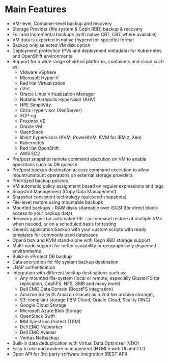 # Main Features

* VM-level, Container-level backup and recovery
* Storage Provider (file system & Ceph RBD) backup & recovery
* Full and Incremental backups \(with native CBT, CRT where available\) 
* VM data is exported in native \(hypervisor-specific\) format
* Backup only selected VM disk option
* Deployment protection \(PVs and deployment metadata\) for Kubernetes and OpenShift environments
* Support for a wide range of virtual platforms, containers and cloud such as:
  * VMware vSphere
  * Microsoft Hyper-V
  * Red Hat Virtualization 
  * oVirt 
  * Oracle Linux Virtualization Manager
  * Nutanix Acropolis Hypervisor \(AHV\)
  * HPE SimpliVity
  * Citrix Hypervisor \(XenServer\) 
  * XCP-ng
  * Proxmox VE
  * Oracle VM
  * OpenStack
  * libvirt hypervisors \(KVM, PowerKVM, KVM for IBM z, Xen\)
  * Kubernetes
  * Red Hat OpenShift 
  * AWS EC2 
* Pre/post snapshot remote command execution on VM to enable operations such as DB quiesce
* Pre/post backup destination access command execution to allow mount/unmount operations on external storage providers
* Prioritized backup policies 
* VM automatic policy assignment based on regular expressions and tags
* Snapshot Management \(Copy Data Management\) 
* Snapshot consistent technology \(quiesced snapshots\)
* File-level restore using mountable backups 
* Mounted backups - RAW disks shareable over iSCSI \(for direct block-access to your backup data\)
* Recovery plans for automated DR - on-demand restore of multiple VMs when needed, or on a scheduled basis for testing
* Generic application backup with your custom scripts with ready templates for commonly used databases
* OpenStack and KVM stand-alone with Ceph RBD storage support
* Multi-node support for better scalability or geographically dispersed environments
* Build-in vProtect DB backup
* Data encryption for file system backup destination
* LDAP authentication 
* Integration with different backup destinations such as: 
  * Any mounted file-system \(local or remote, especially GlusterFS for replication, CephFS, NFS, SMB and many more\) 
  * Dell EMC Data Domain \(BoostFS integration\)
  * Amazon S3 \(with Amazon Glacier as a 2nd tier archive storage\), 
  * S3-compliant storage \(IBM Cloud, Oracle Cloud, Scality RING\)
  * Google Cloud Storage
  * Microsoft Azure Blob Storage
  * OpenStack Swift 
  * IBM Spectrum Protect \(TSM\)
  * Dell EMC Networker
  * Dell EMC Avamar
  * Veritas Netbackup
* Built-in data deduplication with Virtual Data Optimizer \(VDO\)
* Easy to use and modern management \(HTML5 web UI and CLI\)
* Open API for 3rd party software integration \(REST API\)


